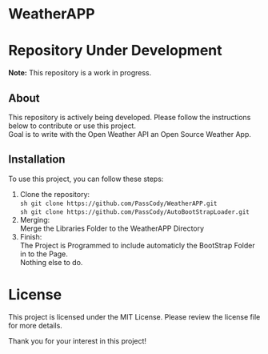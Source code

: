 # WeatherAPP
# Repository Under Development

**Note:** This repository is a work in progress.

## About
This repository is actively being developed. Please follow the instructions below to contribute or use this project.<br>
Goal is to write with the Open Weather API an Open Source Weather App.

## Installation
To use this project, you can follow these steps:

1. Clone the repository:<br>
   ```sh git clone https://github.com/PassCody/WeatherAPP.git```<br>
   ```sh git clone https://github.com/PassCody/AutoBootStrapLoader.git```<br>
2. Merging:<br>
   Merge the Libraries Folder to the WeatherAPP Directory<br>
3. Finish:<br>
   The Project is Programmed to include automaticly the BootStrap Folder in to the Page.<br>
   Nothing else to do.<br>

# License
This project is licensed under the MIT License. Please review the license file for more details.

Thank you for your interest in this project!
